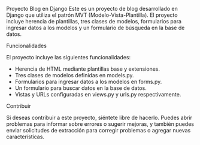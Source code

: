 Proyecto Blog en Django
Este es un proyecto de blog desarrollado en Django que utiliza el patrón MVT (Modelo-Vista-Plantilla). El proyecto incluye herencia de plantillas, tres clases de modelos, formularios para ingresar datos a los modelos y un formulario de búsqueda en la base de datos.

Funcionalidades

El proyecto incluye las siguientes funcionalidades:

- Herencia de HTML mediante plantillas base y extensiones.
- Tres clases de modelos definidas en models.py.
- Formularios para ingresar datos a los modelos en forms.py.
- Un formulario para buscar datos en la base de datos.
- Vistas y URLs configuradas en views.py y urls.py respectivamente.

Contribuir

Si deseas contribuir a este proyecto, siéntete libre de hacerlo. Puedes abrir problemas para informar sobre errores o sugerir mejoras, y también puedes enviar solicitudes de extracción para corregir problemas o agregar nuevas características.
